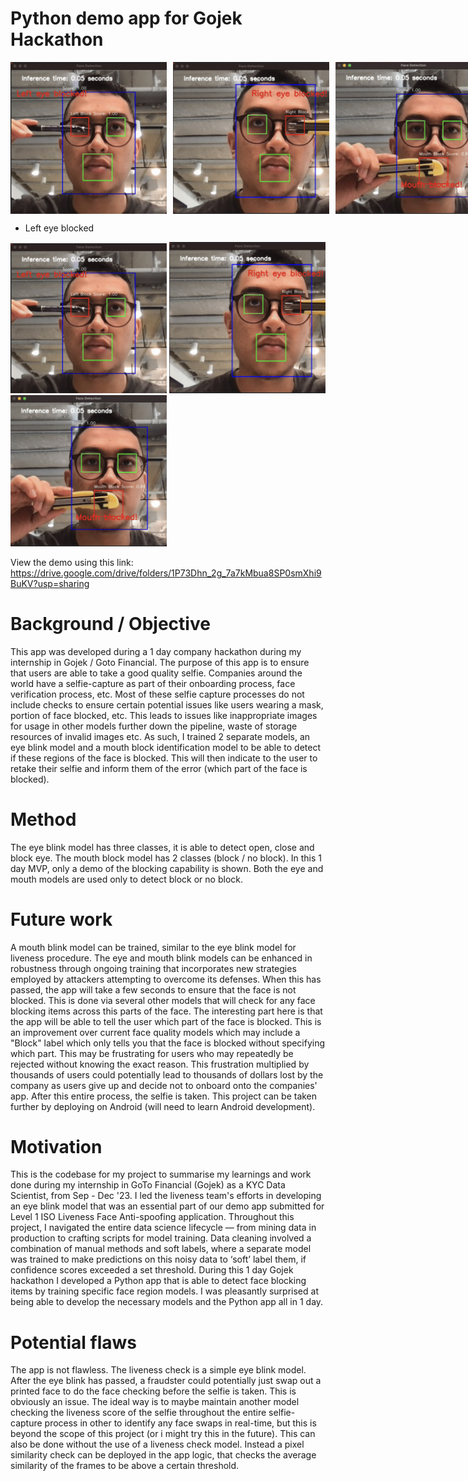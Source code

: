 # Python demo app for Gojek Hackathon

<div style="display: flex; gap: 10px;">
    <img src="https://github.com/haidiazaman/secure-face-capture-python-app/blob/main/imgs/left_eye_blocked.jpg" alt="Left eye blocked" width="250"/>
    <img src="https://github.com/haidiazaman/secure-face-capture-python-app/blob/main/imgs/right_eye_blocked.jpg" alt="Right eye blocked" width="250"/>
    <img src="https://github.com/haidiazaman/secure-face-capture-python-app/blob/main/imgs/mouth_blocked.jpg" alt="Mouth blocked" width="250"/>
</div>


* Left eye blocked
<img src="https://github.com/haidiazaman/secure-face-capture-python-app/blob/main/imgs/left_eye_blocked.jpg" alt="Left eye blocked" width="250"/>
<img src="https://github.com/haidiazaman/secure-face-capture-python-app/blob/main/imgs/right_eye_blocked.jpg" alt="Right eye blocked" width="250"/>
<img src="https://github.com/haidiazaman/secure-face-capture-python-app/blob/main/imgs/mouth_blocked.jpg" alt="Mouth blocked" width="250"/>

View the demo using this link: https://drive.google.com/drive/folders/1P73Dhn_2g_7a7kMbua8SP0smXhi9BuKV?usp=sharing

# Background / Objective
This app was developed during a 1 day company hackathon during my internship in Gojek / Goto Financial. The purpose of this app is to ensure that users are able to take a good quality selfie. Companies around the world have a selfie-capture as part of their onboarding process, face verification process, etc. Most of these selfie capture processes do not include checks to ensure certain potential issues like users wearing a mask, portion of face blocked, etc. This leads to issues like inappropriate images for usage in other models further down the pipeline, waste of storage resources of invalid images etc. As such, I trained 2 separate models, an eye blink model and a mouth block identification model to be able to detect if these regions of the face is blocked. This will then indicate to the user to retake their selfie and inform them of the error (which part of the face is blocked).

# Method 
The eye blink model has three classes, it is able to detect open, close and block eye. The mouth block model has 2 classes (block / no block). In this 1 day MVP, only a demo of the blocking capability is shown. Both the eye and mouth models are used only to detect block or no block.

# Future work 
A mouth blink model can be trained, similar to the eye blink model for liveness procedure. The eye and mouth blink models can be enhanced in robustness through ongoing training that incorporates new strategies employed by attackers attempting to overcome its defenses. When this has passed, the app will take a few seconds to ensure that the face is not blocked. This is done via several other models that will check for any face blocking items across this parts of the face. The interesting part here is that the app will be able to tell the user which part of the face is blocked. This is an improvement over current face quality models which may include a "Block" label which only tells you that the face is blocked without specifying which part. This may be frustrating for users who may repeatedly be rejected without knowing the exact reason. This frustration multiplied by thousands of users could potentially lead to thousands of dollars lost by the company as users give up and decide not to onboard onto the companies' app. After this entire process, the selfie is taken. This project can be taken further by deploying on Android (will need to learn Android development).

# Motivation
This is the codebase for my project to summarise my learnings and work done during my internship in GoTo Financial (Gojek) as a KYC Data Scientist, from Sep - Dec '23. I led the liveness team's efforts in developing an eye blink model that was an essential part of our demo app submitted for Level 1 ISO Liveness Face Anti-spoofing application. Throughout this project, I navigated the entire data science lifecycle — from mining data in production to crafting scripts for model training. Data cleaning involved a combination of manual methods and soft labels, where a separate model was trained to make predictions on this noisy data to ‘soft’ label them, if confidence scores exceeded a set threshold. During this 1 day Gojek hackathon I developed a Python app that is able to detect face blocking items by training specific face region models. I was pleasantly surprised at being able to develop the necessary models and the Python app all in 1 day. 

# Potential flaws
The app is not flawless. The liveness check is a simple eye blink model. After the eye blink has passed, a fraudster could potentially just swap out a printed face to do the face checking before the selfie is taken. This is obviously an issue. The ideal way is to maybe maintain another model checking the liveness score of the selfie throughout the entire selfie-capture process in other to identify any face swaps in real-time, but this is beyond the scope of this project (or i might try this in the future). This can also be done without the use of a liveness check model. Instead a pixel similarity check can be deployed in the app logic, that checks the average similarity of the frames to be above a certain threshold.
